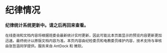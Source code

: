 # 纪律情况
**纪律统计系统更新中。请之后再回来查看。**

<small>在线查询和文档内容将根据班委会最新统计实时更新，因此可能比本页面显示的预览内容更新更加迅速。最终统计以原版文档内容为准。本页内容由纪检委员和电教委员维护内容，技术支持与审核由张哲涵同学提供。服务来自 AntDock 和 微软。<small/>